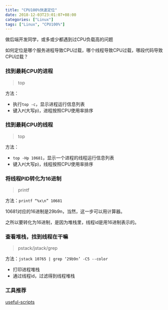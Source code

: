 ```yaml
---
title: "CPU100%快速定位"
date: 2018-12-03T23:01:07+08:00
categories: ["Linux"]
tags: ["Linux", "CPU100%"]
---
```


做后端开发同学，或多或少都遇到过CPU负载高的问题

如何定位是哪个服务进程导致CPU过载，哪个线程导致CPU过载，哪段代码导致CPU过载？

### 找到最耗CPU的进程

> top

方法：  
* 执行`top -c`，显示进程运行信息列表
* 键入`P`(大写p)，进程按照CPU使用率排序

### 找到最耗CPU的线程

> top

方法：  
* `top -Hp 10681`，显示一个进程的线程运行信息列表
* 键入`P`(大写p)，线程按照CPU使用率排序

### 将线程PID转化为16进制

> printf

方法：`printf “%x\n” 10681`

10681对应的16进制是29b9n，当然，这一步可以用计算器。

之所以要转化为16进制，是因为堆栈里，线程id是用16进制表示的。

### 查看堆栈，找到线程在干嘛

> pstack/jstack/grep

方法：`jstack 10765 | grep ‘29b9n’ -C5 --color`  
* 打印进程堆栈
* 通过线程id，过滤得到线程堆栈

### 工具推荐
[useful-scripts](https://github.com/oldratlee/useful-scripts)